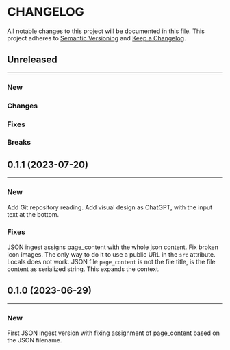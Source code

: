 # CHANGELOG

All notable changes to this project will be documented in this file.
This project adheres to [Semantic Versioning](http://semver.org/) and [Keep a Changelog](http://keepachangelog.com/).



## Unreleased
---

### New

### Changes

### Fixes

### Breaks


## 0.1.1 (2023-07-20)
---

### New
Add Git repository reading.
Add visual design as ChatGPT, with the input text at the bottom.

### Fixes
JSON ingest assigns page_content with the whole json content.
Fix broken icon images. The only way to do it to use a public URL in the `src` attribute. Locals does not work.
JSON file `page_content` is not the file title, is the file content as serialized string. This expands the context.


## 0.1.0 (2023-06-29)
---

### New
First JSON ingest version with fixing assignment of page_content based on the JSON filename.
